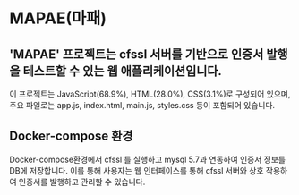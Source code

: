 # MAPAE(마패)
## 'MAPAE' 프로젝트는 cfssl 서버를 기반으로 인증서 발행을 테스트할 수 있는 웹 애플리케이션입니다. 

이 프로젝트는 JavaScript(68.9%), HTML(28.0%), CSS(3.1%)로 구성되어 있으며, 주요 파일로는 app.js, index.html, main.js, styles.css 등이 포함되어 있습니다. 

## Docker-compose 환경

Docker-compose환경에서 cfssl 를 실행하고 mysql 5.7과 연동하여 인증서 정보를 DB에 저장합니다.
이를 통해 사용자는 웹 인터페이스를 통해 cfssl 서버와 상호 작용하여 인증서를 발행하고 관리할 수 있습니다.


